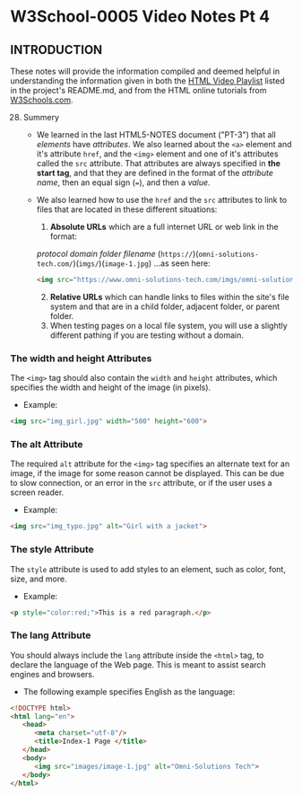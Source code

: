 # W3School-0005 Video Notes Pt 4


## INTRODUCTION

These notes will provide the information compiled and deemed helpful in understanding the information given in both the [HTML Video Playlist](https://www.youtube.com/playlist?list=PLr6-GrHUlVf_ZNmuQSXdS197Oyr1L9sPB) listed in the project's README.md, and from the HTML online tutorials from [W3Schools.com](https://www.w3schools.com/).


28. Summery
	* We learned in the last HTML5-NOTES document ("PT-3") that all *elements* have *attributes*. We also learned about the `<a>` element and it's attribute `href`, and the `<img>` element and one of it's attributes called the `src` attribute. That attributes are always specified in **the start tag**, and that they are defined in the format of the *attribute name*,  then an equal sign (`=`), and then a *value*.
	* We also learned how to use the `href` and the `src` attributes to link to files that are located in these different situations:
		1. **Absolute URLs** which are a full internet URL or web link in the format:

		*protocol* *domain* *folder* *filename*
		 (`https://`)(`omni-solutions-tech.com/`)(`imgs/`)(`image-1.jpg`)
		...as seen here:
		```html
		<img src="https://www.omni-solutions-tech.com/imgs/omni-solutions-banner.jpg">
		```
		2. **Relative URLs** which can handle links to files within the site's file system and that are in a child folder, adjacent folder, or parent folder.
		3. When testing pages on a local file system, you will use a slightly different pathing if you are testing without a domain.

### The width and height Attributes

 The `<img>` tag should also contain the `width` and `height` attributes, which specifies the width and height of the image (in pixels).
 * Example:
 ```html
 <img src="img_girl.jpg" width="500" height="600">
 ```
### The alt Attribute

 The required `alt` attribute for the `<img>` tag specifies an alternate text for an image, if the image for some reason cannot be displayed. This can be due to slow connection, or an error in the `src` attribute, or if the user uses a screen reader.
 * Example:
 ```html
 <img src="img_typo.jpg" alt="Girl with a jacket">
 ```

### The style Attribute

 The `style` attribute is used to add styles to an element, such as color, font, size, and more.
 * Example:
 ```html
 <p style="color:red;">This is a red paragraph.</p>
 ```

### The lang Attribute

 You should always include the `lang` attribute inside the `<html>` tag, to declare the language of the Web page. This is meant to assist search engines and browsers.
 * The following example specifies English as the language:
 ```html
 <!DOCTYPE html>
 <html lang="en">
    <head>
       <meta charset="utf-8"/>
       <title>Index-1 Page </title>
    </head>
    <body>
       <img src="images/image-1.jpg" alt="Omni-Solutions Tech">
    </body>
 </html>
 ```
